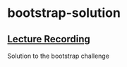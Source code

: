 # bootstrap-solution
## [Lecture Recording](https://us02web.zoom.us/rec/share/6I9vEp3ZzztOfYHTxErSVZ45AtjDaaa8h3MdqaUMyBzJLLJGnw8_DoWoDXTBHNFu?startTime=1588694523000)
Solution to the bootstrap challenge 
